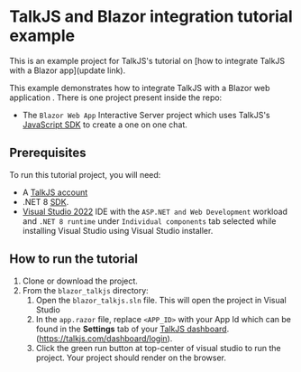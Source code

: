 # TalkJS and Blazor integration tutorial example 

This is an example project for TalkJS's tutorial on [how to integrate TalkJS with a Blazor app](update link).

This example demonstrates how to integrate TalkJS with a Blazor web application . There is one project present inside the repo:

- The `Blazor Web App` Interactive Server project which uses TalkJS's [JavaScript SDK](https://talkjs.com/docs/Getting_Started/JavaScript_SDK) to create a one on one chat.

## Prerequisites

To run this tutorial project, you will need:

- A [TalkJS account](https://talkjs.com/dashboard/login)
-  .NET 8 [SDK](https://dotnet.microsoft.com/en-us/download/dotnet/8.0).
- [Visual Studio 2022](https://visualstudio.microsoft.com/vs/community/) IDE with the `ASP.NET and Web Development` workload and `.NET 8 runtime` under `Individual components` tab selected while installing Visual Studio using Visual Studio installer.

## How to run the tutorial

1. Clone or download the project.
1. From the `blazor_talkjs` directory:
   1. Open the `blazor_talkjs.sln` file. This will open the project in Visual Studio
   1. In the `app.razor` file, replace `<APP_ID>` with your App Id which can be found in the **Settings** tab of your [TalkJS dashboard](https://talkjs.com/dashboard/login).(https://talkjs.com/dashboard/login). 
   1. Click the green run button at top-center of visual studio to run the project. Your project should render on the browser.
